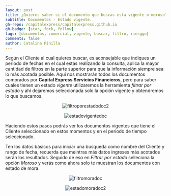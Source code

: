 ```yaml
---
layout: post
title: ¿Quieres saber si el documento que buscas esta vigente o moroso?, aquí te indicamos como.
subtitle: Documentos - Estado vigente.
gh-repo: /capitalexpress/capitalexpress.github.io
gh-badge: [star, fork, follow]
tags: [documentos, comercial, vigente, buscar, filtro, riesggo]
comments: false
author: Catalina Pinilla
---
```


Según el Cliente al cual quieres buscar, es aconsejable que indiques un periodo de fechas en el cual estas realizando la consulta, aplica la mayor cantidad de filtros en la parte superior para que la información siempre sea lo más acotada posible. Aquí nos mostrarán todos los documentos comprados por **Capital Express Servicios Financieros**, pero para saber cuales tienen un estado *vigente* utilizaremos la herramienta *filtrar por estado* y ahí dejaremos seleccionada solo la opción vigente y obtendremos lo que buscamos.

<p align="center">
  <img src="https://cdn.capitalexpress.cl/img/filtromoradoc2.png" alt="filtroporestadodoc2">
</p>

<p align="center">
  <img src="https://cdn.capitalexpress.cl/img/estadovigentedoc.png" alt="estadovigentedoc">
</p>

Haciendo estos pasos podrás ver los documentos vigentes que tiene el Cliente seleccionado en estos momentos y en el periodo de tiempo seleccionado. 

Ten los datos básicos para iniciar una busqueda como nombre del Cliente y rango de fecha, recuerda que meintras más datos ingreses más acotados serán los resultados. Seguido de eso en *Filtrar por estado* selleciona la opción *Moroso* y verás como ahora solo te muestran los documentos con estado de mora.

<p align="center">
  <img src="https://cdn.capitalexpress.cl/img/filtromoradoc.png" alt="filtromoradoc">
</p>

<p align="center">
  <img src="https://cdn.capitalexpress.cl/img/estadomoradoc2.png" alt="estadomoradoc2">
</p>